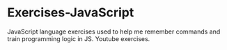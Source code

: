 # Exercises-JavaScript
JavaScript language exercises used to help me remember commands and train programming logic in JS. Youtube exercises. 
